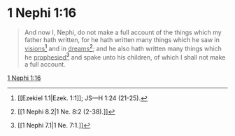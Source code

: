# 1 Nephi 1:16

> And now I, Nephi, do not make a full account of the things which my father hath written, for he hath written many things which he saw in <u>visions</u>[^a] and in <u>dreams</u>[^b]; and he also hath written many things which he <u>prophesied</u>[^c] and spake unto his children, of which I shall not make a full account.

[1 Nephi 1:16](https://www.churchofjesuschrist.org/study/scriptures/bofm/1-ne/1?lang=eng&id=p16#p16)


[^a]: [[Ezekiel 1.1|Ezek. 1:1]]; JS—H 1:24 (21-25).
[^b]: [[1 Nephi 8.2|1 Ne. 8:2 (2-38).]]
[^c]: [[1 Nephi 7.1|1 Ne. 7:1.]]
